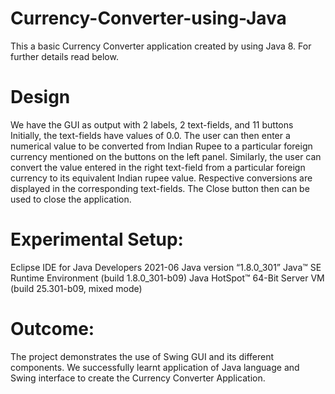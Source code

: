 # Currency-Converter-using-Java
This a basic Currency Converter application created by using Java 8. For further details read below.

# Design
We have the GUI as output with 2 labels, 2 text-fields, and 11 buttons
Initially, the text-fields have values of 0.0.
The user can then enter a numerical value to be converted from Indian Rupee to a particular foreign currency mentioned on the buttons on the left panel.
Similarly, the user can convert the value entered in the right text-field from a particular foreign currency to its equivalent Indian rupee value.
Respective conversions are displayed in the corresponding text-fields.
The Close button then can be used to close the application.

# Experimental Setup: 
Eclipse IDE for Java Developers 2021-06
Java version “1.8.0_301”
Java™ SE Runtime Environment (build 1.8.0_301-b09)
Java HotSpot™ 64-Bit Server VM (build 25.301-b09, mixed mode)

# Outcome:
The project demonstrates the use of Swing GUI and its different components.
We successfully learnt application of Java language and Swing interface to create the Currency Converter Application.
